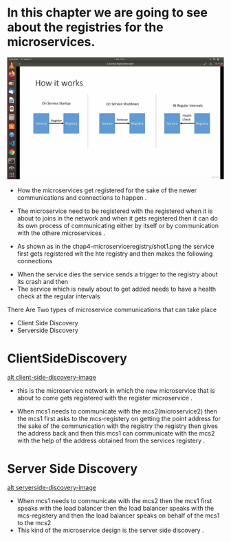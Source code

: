 # In this chapter we are going to see about the registries for the microservices.
![alt registration-process](https://github.com/prathap442/microservices-understanding-/blob/master/chap4-microserviceregistry/shot1.png)


- How the microservices get registered for the sake of the newer communications and connections to happen .

* The microservice need to be registered with the registered when it is about to joins in the network and when it gets registered then it can do its own process of communicating either by itself or by communication with the othere microservices .



* As shown as in the chap4-microserviceregistry/shot1.png the service first gets registered wit the hte registry and then makes the following connections

 - When the service dies the service sends a trigger to the registry about its crash and then
 - The service which is newly about to get added needs to have a health check at the regular intervals


There Are Two types of microservice communications that can take place

- Client Side Discovery
- Serverside Discovery

# ClientSideDiscovery
[alt client-side-discovery-image](https://github.com/prathap442/microservices-understanding-/blob/master/chap4-microserviceregistry/shot2.png)
  - this is the microservice network in which the new microservice that is about to come gets registered with the register microservice .

  - When mcs1 needs to communicate with the mcs2(microservice2)  then the mcs1 first asks to the mcs-registery on getting the point address for the sake of the communication with the registry the registry then gives the address back and then this mcs1 can communicate with the mcs2 with the help of the address obtained from the services registery .

# Server Side Discovery
[alt serverside-discovery-image](https://github.com/prathap442/microservices-understanding-/blob/master/chap4-microserviceregistry/shot3.png)
  - When mcs1 needs to communicate with the mcs2 then the mcs1 first speaks with the load balancer then the load balancer speaks with the mcs-registery and then the load balancer speaks on behalf of the mcs1 to the mcs2
   - This kind of the microservice design is the server side discovery .

# 